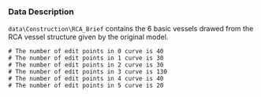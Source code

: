 ### Data Description

`data\Construction\RCA_Brief` contains the 6 basic vessels drawed from the RCA vessel structure given by the original model.
```
# The number of edit points in 0 curve is 40
# The number of edit points in 1 curve is 30
# The number of edit points in 2 curve is 30
# The number of edit points in 3 curve is 130
# The number of edit points in 4 curve is 40
# The number of edit points in 5 curve is 20
```